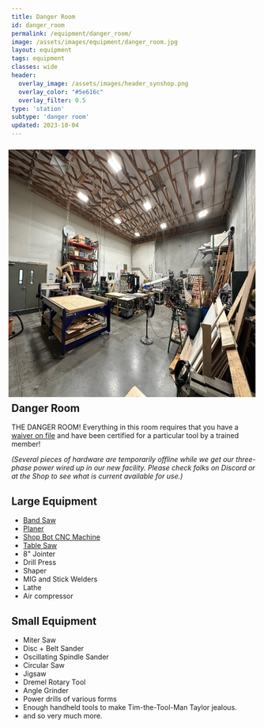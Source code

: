 ```yaml
---
title: Danger Room
id: danger_room
permalink: /equipment/danger_room/
image: /assets/images/equipment/danger_room.jpg
layout: equipment
tags: equipment
classes: wide
header:
  overlay_image: /assets/images/header_synshop.png
  overlay_color: "#5e616c"
  overlay_filter: 0.5
type: 'station'
subtype: 'danger room'
updated: 2023-10-04
---
```

<img align="right" width="500" height="500" src="/assets/images/equipment/danger_room.jpg" style="padding: 10px">

## Danger Room

THE DANGER ROOM!
Everything in this room requires that you have a [waiver on file](/membership#liability-wavier) and have been certified for a particular tool by a trained member!

*(Several pieces of hardware are temporarily offline while we get our three-phase power wired up in our new facility. Please check folks on Discord or at the Shop to see what is current available for use.)*

## Large Equipment

- [Band Saw](/equipment/band_saw/)
- [Planer](/equipment/planer/)
- [Shop Bot CNC Machine](/equipment/cnc_machine/)
- [Table Saw](/equipment/table_saw/)
- 8" Jointer
- Drill Press
- Shaper
- MIG and Stick Welders
- Lathe
- Air compressor

## Small Equipment

- Miter Saw
- Disc + Belt Sander
- Oscillating Spindle Sander
- Circular Saw
- Jigsaw
- Dremel Rotary Tool
- Angle Grinder
- Power drills of various forms
- Enough handheld tools to make Tim-the-Tool-Man Taylor jealous.
- and so very much more.